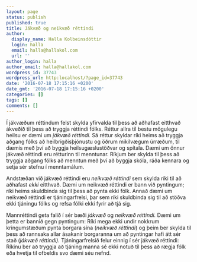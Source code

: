 ```yaml
---
layout: page
status: publish
published: true
title: Jákvæð og neikvæð réttindi
author:
  display_name: Halla Kolbeinsdóttir
  login: halla
  email: halla@hallakol.com
  url: ''
author_login: halla
author_email: halla@hallakol.com
wordpress_id: 37743
wordpress_url: http:localhost/?page_id=37743
date: '2016-07-18 17:15:16 +0200'
date_gmt: '2016-07-18 17:15:16 +0200'
categories: []
tags: []
comments: []
---
```

<p><span style="font-weight: 400;">Í jákvæðum réttindum felst skylda yfirvalda til þess að aðhafast eitthvað ákveðið til þess að tryggja réttindi fólks. Réttur allra til bestu mögulegu heilsu er dæmi um </span><i><span style="font-weight: 400;">jákvæð réttindi. </span></i><span style="font-weight: 400;">Sá réttur skyldar ríki heims að tryggja aðgang fólks að heilbrigðisþjónustu og öðrum mikilvægum úrræðum, til dæmis með því að byggja heilsugæslustöðvar og spítala. Dæmi um önnur jákvæð réttindi eru rétturinn til menntunar. Ríkjum ber skylda til þess að tryggja aðgang fólks að menntun með því að byggja skóla, ráða kennara og setja sér stefnu í menntamálum.</span></p>
<p><span style="font-weight: 400;">Andstæðan við jákvæð réttindi eru </span><i><span style="font-weight: 400;">neikvæð réttindi </span></i><span style="font-weight: 400;">sem skylda ríki til að aðhafast </span><i><span style="font-weight: 400;">ekki </span></i><span style="font-weight: 400;">eitthvað. Dæmi um neikvæð réttindi er bann við pyntingum; ríki heims skuldbinda sig til þess að pynta ekki fólk. Annað dæmi um neikvæð réttindi er tjáningarfrelsi, þar sem ríki skuldbinda sig til að stöðva ekki tjáningu fólks og refsa fólki ekki fyrir að tjá sig.</span></p>
<p><span style="font-weight: 400;">Mannréttindi geta falið í sér bæði </span><i><span style="font-weight: 400;">jákvæð </span></i><span style="font-weight: 400;">og </span><i><span style="font-weight: 400;">neikvæð réttindi. </span></i><span style="font-weight: 400;">Dæmi um þetta er bannið gegn pyntingum: Ríki mega ekki undir nokkrum kringumstæðum pynta borgara sína (</span><i><span style="font-weight: 400;">neikvæð réttindi</span></i><span style="font-weight: 400;">) og þeim ber skylda til þess að rannsaka allar ásakanir borgaranna um að pyntingar hafi átt sér stað (</span><i><span style="font-weight: 400;">jákvæð réttindi). </span></i><span style="font-weight: 400;">Tjáningarfrelsið felur einnig í sér jákvæð réttindi: Ríkinu ber að tryggja að tjáning manna sé ekki notuð til þess að rægja fólk eða hvetja til ofbeldis svo dæmi séu nefnd.</span></p>
